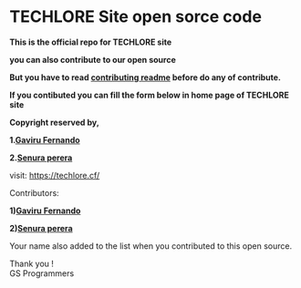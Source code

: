 # TECHLORE Site open sorce code
**This is the official repo for TECHLORE site**

**you can also contribute to our open source**

**But you have to read <a href="https://github.com/GSprogrammers/TECHLORE/blob/main/How%20to%20contribute.md">contributing readme</a> before do any of contribute.**

**If you contibuted you can fill the form below in home page of TECHLORE site**

**Copyright reserved by,**

**1.[Gaviru Fernando](https://github.com/GAVIFDO)**
  
**2.[Senura perera](https://github.com/senura-47802)**

visit: https://techlore.cf/

Contributors:

**1)[Gaviru Fernando](https://github.com/GAVIFDO)**
  
**2)[Senura perera](https://github.com/senura-47802)**

Your name also added to the list when you contributed to this open source.

Thank you !<br>
GS Programmers
